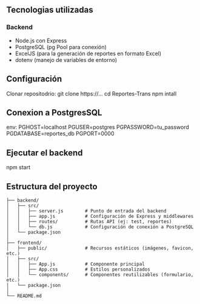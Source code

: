 ## Tecnologias utilizadas 


### Backend
- Node.js con Express
- PostgreSQL (pg Pool para conexión)
- ExcelJS (para la generación de reportes en formato Excel)
- dotenv (manejo de variables de entorno)

## Configuración 

Clonar repositodrio: 
git clone https://...
cd Reportes-Trans
npm intall

## Conexion a PostgresSQL
env:
PGHOST=localhost
PGUSER=postgres
PGPASSWORD=tu_password
PGDATABASE=reportes_db
PGPORT=0000

## Ejecutar el backend
npm start

## Estructura del proyecto

```Reportes-Trans/
├── backend/
│   ├── src/
│   │   ├── server.js        # Punto de entrada del backend
│   │   ├── app.js           # Configuración de Express y middlewares
│   │   ├── routes/          # Rutas API (ej: test, reportes)
│   │   └── db.js            # Configuración de conexión a PostgreSQL
│   └── package.json
│
├── frontend/
│   ├── public/              # Recursos estáticos (imágenes, favicon, etc.)
│   ├── src/
│   │   ├── App.js           # Componente principal
│   │   ├── App.css          # Estilos personalizados
│   │   └── components/      # Componentes reutilizables (formulario, etc.)
│   └── package.json
│
└── README.md
